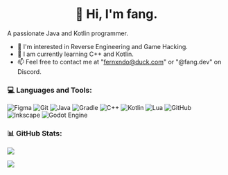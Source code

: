 <h1 align="center">👋 Hi, I'm fang.</h1> 

A passionate Java and Kotlin programmer. 

- 👀 I'm interested in Reverse Engineering and Game Hacking.
- 📖 I am currently learning C++ and Kotlin.
- 📫 Feel free to contact me at "fernxndo@duck.com" or "@fang.dev" on Discord.<br>

### 💻 Languages and Tools:

![Figma](https://img.shields.io/badge/figma-%23F24E1E.svg?style=for-the-badge&logo=figma&logoColor=white)
![Git](https://img.shields.io/badge/git-%23F05033.svg?style=for-the-badge&logo=git&logoColor=white)
![Java](https://img.shields.io/badge/java-%23ED8B00.svg?style=for-the-badge&logo=openjdk&logoColor=white)
![Gradle](https://img.shields.io/badge/Gradle-02303A.svg?style=for-the-badge&logo=Gradle&logoColor=white)
![C++](https://img.shields.io/badge/c++-%2300599C.svg?style=for-the-badge&logo=c%2B%2B&logoColor=white) ![Kotlin](https://img.shields.io/badge/kotlin-%237F52FF.svg?style=for-the-badge&logo=kotlin&logoColor=white) ![Lua](https://img.shields.io/badge/lua-%232C2D72.svg?style=for-the-badge&logo=lua&logoColor=white)
![GitHub](https://img.shields.io/badge/github-%23121011.svg?style=for-the-badge&logo=github&logoColor=white) ![Inkscape](https://img.shields.io/badge/Inkscape-e0e0e0?style=for-the-badge&logo=inkscape&logoColor=080A13)  ![Godot Engine](https://img.shields.io/badge/GODOT-%23FFFFFF.svg?style=for-the-badge&logo=godot-engine)

### 📊 GitHub Stats:

![](https://github-readme-streak-stats.herokuapp.com/?user=fangii&theme=github_dark_dimmed&hide_border=false)

[![](https://visitcount.itsvg.in/api?id=fangii&icon=5&color=12)](https://visitcount.itsvg.in)
